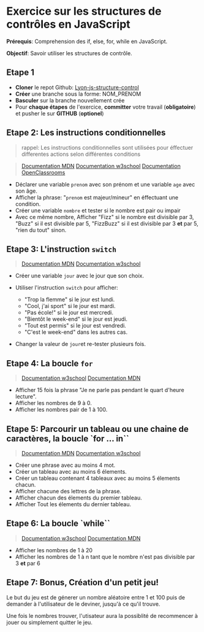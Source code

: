 # Exercice sur les structures de contrôles en JavaScript

**Prérequis**: Comprehension des if, else, for, while en JavaScript.

**Objectif**: Savoir utiliser les structures de contrôle.

## Etape 1

- **Cloner** le repot Github: [Lyon-js-structure-control](https://github.com/EdenSchoolFrance/Lyon-js-structure-control)
- **Créer** une branche sous la forme: NOM_PRENOM
- **Basculer** sur la branche nouvellement crée
- Pour **chaque étapes** de l'exercice, **committer** votre travail (**obligatoire**) et pusher le sur **GITHUB** (**optionel**)

## Etape 2: Les instructions conditionnelles

>rappel: Les instructions conditionnelles sont utilisées pour éffectuer differentes actions selon différentes conditions

>[Documentation MDN](https://developer.mozilla.org/fr/docs/Web/JavaScript/Reference/Instructions/if...else)
>[Documentation w3school](https://www.w3schools.com/js/js_if_else.asp)
>[Documentation OpenClassrooms](https://openclassrooms.com/fr/courses/2984401-apprenez-a-coder-avec-javascript/3043921-ajoutez-des-conditions)

- Déclarer une variable `prenom` avec son prénom et une variable `age` avec son âge.
- Afficher la phrase: "`prenom` est majeur/mineur" en éffectuant une condition.
- Créer une variable `nombre` et tester si le nombre est pair ou impair
- Avec ce même nombre, Afficher "Fizz" si le nombre est divisible par 3, "Buzz" si il est divisible par 5, "FizzBuzz" si il est divisible par 3 **et** par 5, "rien du tout" sinon.

## Etape 3: L'instruction `switch`

> [Documentation MDN](https://developer.mozilla.org/fr/docs/Web/JavaScript/Reference/Instructions/switch)
> [Documentation w3school](https://www.w3schools.com/js/js_switch.asp)

- Créer une variable `jour` avec le jour que son choix.
- Utiliser l'instruction `switch` pour afficher:
    - "Trop la flemme" si le jour est lundi.
    - "Cool, j'ai sport" si le jour est mardi.
    - "Pas école!" si le jour est mercredi.
    - "Bientôt le week-end" si le jour est jeudi.
    - "Tout est permis" si le jour est vendredi.
    - "C'est le week-end" dans les autres cas.

- Changer la valeur de `jour`et re-tester plusieurs fois.

## Etape 4: La boucle `for`

> [Documentation w3school](https://www.w3schools.com/js/js_loop_for.asp)
> [Documentation MDN](https://developer.mozilla.org/fr/docs/Web/JavaScript/Reference/Instructions/for)

- Afficher 15 fois la phrase "Je ne parle pas pendant le quart d'heure lecture".
- Afficher les nombres de 9 à 0.
- Afficher les nombres pair de 1 à 100.

## Etape 5: Parcourir un tableau ou une chaine de caractères, la boucle `for ... in``

> [Documentation MDN](https://developer.mozilla.org/fr/docs/Web/JavaScript/Reference/Instructions/for...of)
> [Documentation w3school](https://www.w3schools.com/jsref/jsref_forof.asp)

- Créer une phrase avec au moins 4 mot.
- Créer un tableau avec au moins 6 élements.
- Créer un tableau contenant 4 tableaux avec au moins 5 élements chacun.
- Afficher chacune des lettres de la phrase.
- Afficher chacun des élements du premier tableau.
- Afficher Tout les élements du dernier tableau.

## Etape 6: La boucle `while``

> [Documentation w3school](https://www.w3schools.com/js/js_loop_while.asp)
> [Documentation MDN](https://developer.mozilla.org/fr/docs/Web/JavaScript/Reference/Instructions/while)

- Afficher les nombres de 1 à 20
- Afficher les nombres de 1 à n tant que le nombre n'est pas divisible par 3 **et** par 6

## Etape 7: Bonus, Création d'un petit jeu!

Le but du jeu est de génerer un nombre aléatoire entre 1 et 100 puis de demander à l'utilisateur de le deviner, jusqu'à ce qu'il trouve.

Une fois le nombres trouver, l'utisateur aura la possiblité de recommencer à jouer ou simplement quitter le jeu.

